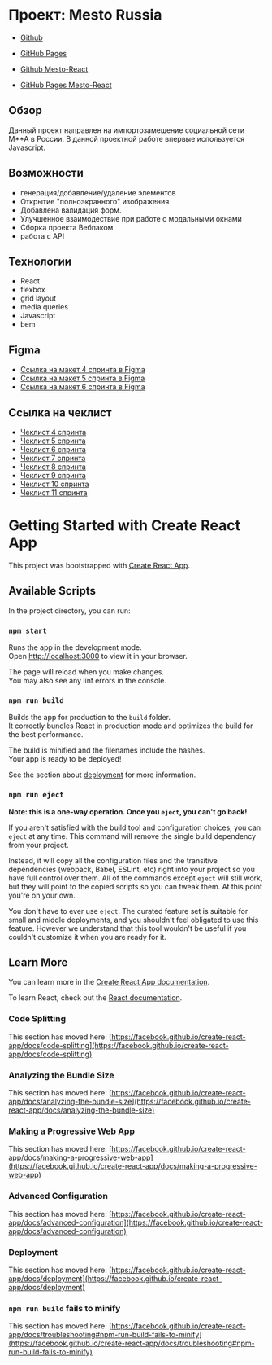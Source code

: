 # Проект: Mesto Russia
* [Github](https://github.com/JekaEvgeniy/mesto)
* [GitHub Pages](https://jekaevgeniy.github.io/mesto/index.html)

* [Github Mesto-React](https://github.com/JekaEvgeniy/mesto-react)
* [GitHub Pages Mesto-React](https://jekaevgeniy.github.io/mesto-react/)

## Обзор
Данный проект направлен на импортозамещение социальной сети M**A в России. В данной проектной работе впервые используется Javascript.

## Возможности
* генерация/добавление/удаление элементов
* Открытие "полноэкранного" изображения
* Добавлена валидация форм.
* Улучшенное взаимодествие при работе с модальными окнами
* Сборка проекта Вебпаком
* работа с API

## Технологии
* React
* flexbox
* grid layout
* media queries
* Javascript
* bem

## Figma
* [Ссылка на макет 4 спринта в Figma](https://www.figma.com/file/2cn9N9jSkmxD84oJik7xL7/JavaScript.-Sprint-4?node-id=0%3A1)
* [Ссылка на макет 5 спринта в Figma](https://www.figma.com/file/bjyvbKKJN2naO0ucURl2Z0/JavaScript.-Sprint-5?node-id=0%3A1)
* [Ссылка на макет 6 спринта в Figma](https://www.figma.com/file/kRVLKwYG3d1HGLvh7JFWRT/JavaScript.-Sprint-6?node-id=0%3A1)

## Ссылка на чеклист
* [Чеклист 4 спринта](https://code.s3.yandex.net/web-developer/checklists-pdf/new-program/checklist-4.pdf)
* [Чеклист 5 спринта](https://code.s3.yandex.net/web-developer/checklists-pdf/new-program/checklist-5.pdf)
* [Чеклист 6 спринта](https://code.s3.yandex.net/web-developer/checklists-pdf/new-program/checklist-6.pdf)
* [Чеклист 7 спринта](https://code.s3.yandex.net/web-developer/checklists-pdf/new-program/checklist-7.pdf)
* [Чеклист 8 спринта](https://code.s3.yandex.net/web-developer/checklists-pdf/new-program/checklist-8.pdf)
* [Чеклист 9 спринта](https://code.s3.yandex.net/web-developer/checklists-pdf/new-program/checklist-9.pdf)
* [Чеклист 10 спринта](https://code.s3.yandex.net/web-developer/checklists-pdf/new-program/checklist-10.pdf)
* [Чеклист 11 спринта](https://code.s3.yandex.net/web-developer/checklists-pdf/new-program/checklist-11.pdf)


# Getting Started with Create React App

This project was bootstrapped with [Create React App](https://github.com/facebook/create-react-app).

## Available Scripts

In the project directory, you can run:

### `npm start`

Runs the app in the development mode.\
Open [http://localhost:3000](http://localhost:3000) to view it in your browser.

The page will reload when you make changes.\
You may also see any lint errors in the console.

### `npm run build`

Builds the app for production to the `build` folder.\
It correctly bundles React in production mode and optimizes the build for the best performance.

The build is minified and the filenames include the hashes.\
Your app is ready to be deployed!

See the section about [deployment](https://facebook.github.io/create-react-app/docs/deployment) for more information.

### `npm run eject`

**Note: this is a one-way operation. Once you `eject`, you can't go back!**

If you aren't satisfied with the build tool and configuration choices, you can `eject` at any time. This command will remove the single build dependency from your project.

Instead, it will copy all the configuration files and the transitive dependencies (webpack, Babel, ESLint, etc) right into your project so you have full control over them. All of the commands except `eject` will still work, but they will point to the copied scripts so you can tweak them. At this point you're on your own.

You don't have to ever use `eject`. The curated feature set is suitable for small and middle deployments, and you shouldn't feel obligated to use this feature. However we understand that this tool wouldn't be useful if you couldn't customize it when you are ready for it.

## Learn More

You can learn more in the [Create React App documentation](https://facebook.github.io/create-react-app/docs/getting-started).

To learn React, check out the [React documentation](https://reactjs.org/).

### Code Splitting

This section has moved here: [https://facebook.github.io/create-react-app/docs/code-splitting](https://facebook.github.io/create-react-app/docs/code-splitting)

### Analyzing the Bundle Size

This section has moved here: [https://facebook.github.io/create-react-app/docs/analyzing-the-bundle-size](https://facebook.github.io/create-react-app/docs/analyzing-the-bundle-size)

### Making a Progressive Web App

This section has moved here: [https://facebook.github.io/create-react-app/docs/making-a-progressive-web-app](https://facebook.github.io/create-react-app/docs/making-a-progressive-web-app)

### Advanced Configuration

This section has moved here: [https://facebook.github.io/create-react-app/docs/advanced-configuration](https://facebook.github.io/create-react-app/docs/advanced-configuration)

### Deployment

This section has moved here: [https://facebook.github.io/create-react-app/docs/deployment](https://facebook.github.io/create-react-app/docs/deployment)

### `npm run build` fails to minify

This section has moved here: [https://facebook.github.io/create-react-app/docs/troubleshooting#npm-run-build-fails-to-minify](https://facebook.github.io/create-react-app/docs/troubleshooting#npm-run-build-fails-to-minify)
